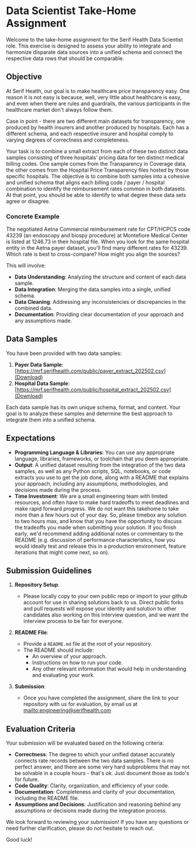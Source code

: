 
# Data Scientist Take-Home Assignment

Welcome to the take-home assignment for the Serif Health Data Scientist role. This exercise is designed to assess your ability to integrate and harmonize disparate data sources into a unified schema and connect the respective data rows that should be comparable. 

## Objective
At Serif Health, our goal is to make healthcare price transparency easy. One reason it is not easy is because, well, very little about healthcare is easy, and even when there are rules and guardrails, the various participants in the healthcare market don't always follow them. 

Case in point - there are two different main datasets for transparency, one produced by health insurers and another produced by hospitals. Each has a different schema, and each respective insurer and hospital comply to varying degrees of correctness and completeness.

Your task is to combine a small extract from each of these two distinct data samples consisting of three hospitals' pricing data for ten distinct medical billing codes. One sample comes from the Transparency in Coverage data, the other comes from the Hospital Price Transparency files hosted by those specific hospitals. The objective is to combine both samples into a cohesive and unified schema that aligns each billing code / payer / hospital combination to identify the reimbursement rates common in both datasets. At that point, you should be able to identify to what degree these data sets agree or disagree. 

### Concrete Example
The negotiated Aetna Commercial reimbursement rate for CPT/HCPCS code 43239 (an endoscopy and biospy procedure) at Montefiore Medical Center is listed at 1246.73 in their hospital file. When you look for the same hospital entity in the Aetna payer dataset, you'll find many different rates for 43239. Which rate is best to cross-compare? How might you align the sources?

This will involve:
- **Data Understanding**: Analyzing the structure and content of each data sample.
- **Data Integration**: Merging the data samples into a single, unified schema.
- **Data Cleaning**: Addressing any inconsistencies or discrepancies in the combined data.
- **Documentation**: Providing clear documentation of your approach and any assumptions made.

## Data Samples

You have been provided with two data samples:

1. **Payer Data Sample**: [https://mrf.serifhealth.com/public/payer_extract_202502.csv](Download)
2. **Hospital Data Sample**: [https://mrf.serifhealth.com/public/hospital_extract_202502.csv](Download)

Each data sample has its own unique schema, format, and content. Your goal is to analyze these samples and determine the best approach to integrate them into a unified schema.

## Expectations

- **Programming Language & Libraries**: You can use any appropriate language, libraries, frameworks, or toolchain that you deem appropriate.
- **Output**: A unified dataset resulting from the integration of the two data samples, as well as any Python scripts, SQL, notebooks, or code extracts you use to get the job done, along with a README that explains your approach, including any assumptions, methodologies, and decisions made during the process.
- **Time Investment**: We are a small engineering team with limited resources, and often have to make hard tradeoffs to meet deadlines and make rapid forward progress. We do not want this takehome to take more than a few hours out of your day. So, please timebox any solution to two hours max, and know that you have the opportunity to discuss the tradeoffs you made when submitting your solution. If you finish early, we'd recommend adding additional notes or commentary to the README (e.g. discussion of performance characteristics, how you would ideally test and release this in a production environment, feature iterations that might come next, so on).
 
## Submission Guidelines
1. **Repository Setup**:
   - Please locally copy to your own public repo or import to your github account for use in sharing solutions back to us. Direct public forks and pull requests will expose your identity and solution to other candidates also working on this interview question, and we want the interview process to be fair for everyone.

3. **README File**:
   - Provide a `README.md` file at the root of your repository.
   - The README should include:
     - An overview of your approach.
     - Instructions on how to run your code.
     - Any other relevant information that would help in understanding and evaluating your work.

4. **Submission**:
   - Once you have completed the assignment, share the link to your repository with us for evaluation, by email us at [mailto:engineering@serifhealth.com](engineering@serifhealth.com)

## Evaluation Criteria

Your submission will be evaluated based on the following criteria:

- **Correctness**: The degree to which your unified dataset accurately connects rate records between the two data samples. There is no perfect answer, and there are some very hard subproblems that may not be solvable in a couple hours - that's ok. Just document those as todo's for future.
- **Code Quality**: Clarity, organization, and efficiency of your code.
- **Documentation**: Completeness and clarity of your documentation, including the README file.
- **Assumptions and Decisions**: Justification and reasoning behind any assumptions or decisions made during the integration process.

We look forward to reviewing your submission! If you have any questions or need further clarification, please do not hesitate to reach out.

Good luck!
